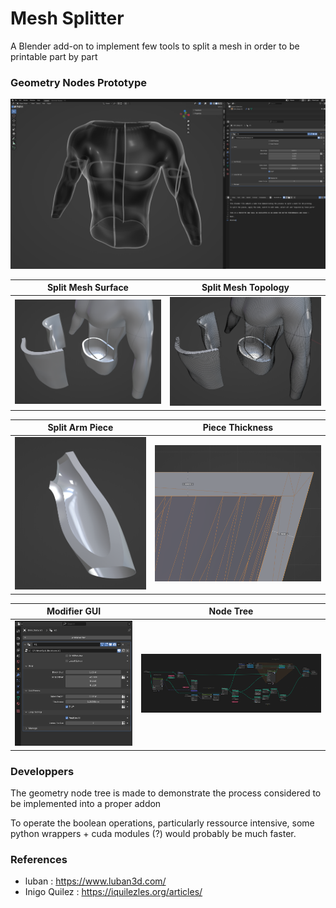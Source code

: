 # Mesh Splitter

A Blender add-on to implement few tools to split a mesh in order to be printable part by part

### Geometry Nodes Prototype

![overview, xray](readme-data/XRay.png)


Split Mesh Surface              |  Split Mesh Topology
:-------------------------:|:-------------------------:
![](readme-data/BodySplit.png)  |  ![](readme-data/BodySplit_wire.png)


Split Arm Piece             |  Piece Thickness
:-------------------------:|:-------------------------:
![](readme-data/ArmPiece.png) | ![](readme-data/Thickness.png) 

Modifier GUI             |  Node Tree
:-------------------------:|:-------------------------:
![](readme-data/Modifier.png) | ![](readme-data/NodeTree.png)


### Developpers

The geometry node tree is made to demonstrate the process considered to be implemented into a proper addon

To operate the boolean operations, particularly ressource intensive, some python wrappers + cuda modules (?) would probably be much faster.

### References

- luban : https://www.luban3d.com/
- Inigo Quilez : https://iquilezles.org/articles/